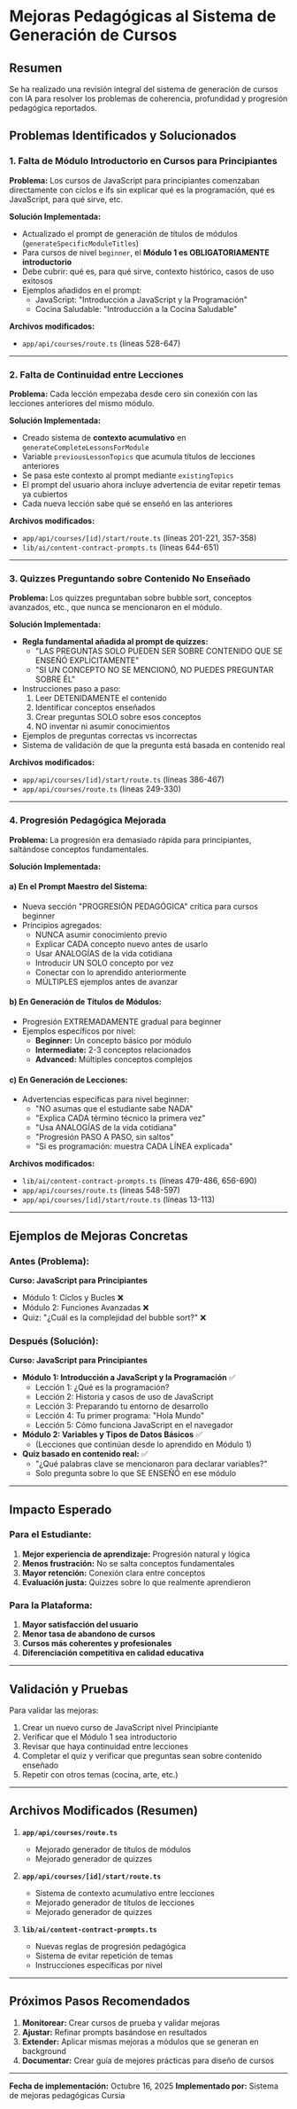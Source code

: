 # Mejoras Pedagógicas al Sistema de Generación de Cursos

## Resumen

Se ha realizado una revisión integral del sistema de generación de cursos con IA para resolver los problemas de coherencia, profundidad y progresión pedagógica reportados.

## Problemas Identificados y Solucionados

### 1. **Falta de Módulo Introductorio en Cursos para Principiantes**

**Problema:** Los cursos de JavaScript para principiantes comenzaban directamente con ciclos e ifs sin explicar qué es la programación, qué es JavaScript, para qué sirve, etc.

**Solución Implementada:**

- Actualizado el prompt de generación de títulos de módulos (`generateSpecificModuleTitles`)
- Para cursos de nivel `beginner`, el **Módulo 1 es OBLIGATORIAMENTE introductorio**
- Debe cubrir: qué es, para qué sirve, contexto histórico, casos de uso exitosos
- Ejemplos añadidos en el prompt:
  - JavaScript: "Introducción a JavaScript y la Programación"
  - Cocina Saludable: "Introducción a la Cocina Saludable"

**Archivos modificados:**

- `app/api/courses/route.ts` (líneas 528-647)

---

### 2. **Falta de Continuidad entre Lecciones**

**Problema:** Cada lección empezaba desde cero sin conexión con las lecciones anteriores del mismo módulo.

**Solución Implementada:**

- Creado sistema de **contexto acumulativo** en `generateCompleteLessonsForModule`
- Variable `previousLessonTopics` que acumula títulos de lecciones anteriores
- Se pasa este contexto al prompt mediante `existingTopics`
- El prompt del usuario ahora incluye advertencia de evitar repetir temas ya cubiertos
- Cada nueva lección sabe qué se enseñó en las anteriores

**Archivos modificados:**

- `app/api/courses/[id]/start/route.ts` (líneas 201-221, 357-358)
- `lib/ai/content-contract-prompts.ts` (líneas 644-651)

---

### 3. **Quizzes Preguntando sobre Contenido No Enseñado**

**Problema:** Los quizzes preguntaban sobre bubble sort, conceptos avanzados, etc., que nunca se mencionaron en el módulo.

**Solución Implementada:**

- **Regla fundamental añadida al prompt de quizzes:**
  - "LAS PREGUNTAS SOLO PUEDEN SER SOBRE CONTENIDO QUE SE ENSEÑÓ EXPLÍCITAMENTE"
  - "SI UN CONCEPTO NO SE MENCIONÓ, NO PUEDES PREGUNTAR SOBRE ÉL"
- Instrucciones paso a paso:
  1. Leer DETENIDAMENTE el contenido
  2. Identificar conceptos enseñados
  3. Crear preguntas SOLO sobre esos conceptos
  4. NO inventar ni asumir conocimientos
- Ejemplos de preguntas correctas vs incorrectas
- Sistema de validación de que la pregunta está basada en contenido real

**Archivos modificados:**

- `app/api/courses/[id]/start/route.ts` (líneas 386-467)
- `app/api/courses/route.ts` (líneas 249-330)

---

### 4. **Progresión Pedagógica Mejorada**

**Problema:** La progresión era demasiado rápida para principiantes, saltándose conceptos fundamentales.

**Solución Implementada:**

#### a) En el Prompt Maestro del Sistema:

- Nueva sección "PROGRESIÓN PEDAGÓGICA" crítica para cursos beginner
- Principios agregados:
  - NUNCA asumir conocimiento previo
  - Explicar CADA concepto nuevo antes de usarlo
  - Usar ANALOGÍAS de la vida cotidiana
  - Introducir UN SOLO concepto por vez
  - Conectar con lo aprendido anteriormente
  - MÚLTIPLES ejemplos antes de avanzar

#### b) En Generación de Títulos de Módulos:

- Progresión EXTREMADAMENTE gradual para beginner
- Ejemplos específicos por nivel:
  - **Beginner:** Un concepto básico por módulo
  - **Intermediate:** 2-3 conceptos relacionados
  - **Advanced:** Múltiples conceptos complejos

#### c) En Generación de Lecciones:

- Advertencias específicas para nivel beginner:
  - "NO asumas que el estudiante sabe NADA"
  - "Explica CADA término técnico la primera vez"
  - "Usa ANALOGÍAS de la vida cotidiana"
  - "Progresión PASO A PASO, sin saltos"
  - "Si es programación: muestra CADA LÍNEA explicada"

**Archivos modificados:**

- `lib/ai/content-contract-prompts.ts` (líneas 479-486, 656-690)
- `app/api/courses/route.ts` (líneas 548-597)
- `app/api/courses/[id]/start/route.ts` (líneas 13-113)

---

## Ejemplos de Mejoras Concretas

### Antes (Problema):

**Curso: JavaScript para Principiantes**

- Módulo 1: Ciclos y Bucles ❌
- Módulo 2: Funciones Avanzadas ❌
- Quiz: "¿Cuál es la complejidad del bubble sort?" ❌

### Después (Solución):

**Curso: JavaScript para Principiantes**

- **Módulo 1: Introducción a JavaScript y la Programación** ✅
  - Lección 1: ¿Qué es la programación?
  - Lección 2: Historia y casos de uso de JavaScript
  - Lección 3: Preparando tu entorno de desarrollo
  - Lección 4: Tu primer programa: "Hola Mundo"
  - Lección 5: Cómo funciona JavaScript en el navegador
- **Módulo 2: Variables y Tipos de Datos Básicos** ✅
  - (Lecciones que continúan desde lo aprendido en Módulo 1)
- **Quiz basado en contenido real:** ✅
  - "¿Qué palabras clave se mencionaron para declarar variables?"
  - Solo pregunta sobre lo que SE ENSEÑÓ en ese módulo

---

## Impacto Esperado

### Para el Estudiante:

1. **Mejor experiencia de aprendizaje:** Progresión natural y lógica
2. **Menos frustración:** No se salta conceptos fundamentales
3. **Mayor retención:** Conexión clara entre conceptos
4. **Evaluación justa:** Quizzes sobre lo que realmente aprendieron

### Para la Plataforma:

1. **Mayor satisfacción del usuario**
2. **Menor tasa de abandono de cursos**
3. **Cursos más coherentes y profesionales**
4. **Diferenciación competitiva en calidad educativa**

---

## Validación y Pruebas

Para validar las mejoras:

1. Crear un nuevo curso de JavaScript nivel Principiante
2. Verificar que el Módulo 1 sea introductorio
3. Revisar que haya continuidad entre lecciones
4. Completar el quiz y verificar que preguntas sean sobre contenido enseñado
5. Repetir con otros temas (cocina, arte, etc.)

---

## Archivos Modificados (Resumen)

1. **`app/api/courses/route.ts`**
   - Mejorado generador de títulos de módulos
   - Mejorado generador de quizzes

2. **`app/api/courses/[id]/start/route.ts`**
   - Sistema de contexto acumulativo entre lecciones
   - Mejorado generador de títulos de lecciones
   - Mejorado generador de quizzes

3. **`lib/ai/content-contract-prompts.ts`**
   - Nuevas reglas de progresión pedagógica
   - Sistema de evitar repetición de temas
   - Instrucciones específicas por nivel

---

## Próximos Pasos Recomendados

1. **Monitorear:** Crear cursos de prueba y validar mejoras
2. **Ajustar:** Refinar prompts basándose en resultados
3. **Extender:** Aplicar mismas mejoras a módulos que se generan en background
4. **Documentar:** Crear guía de mejores prácticas para diseño de cursos

---

**Fecha de implementación:** Octubre 16, 2025
**Implementado por:** Sistema de mejoras pedagógicas Cursia
